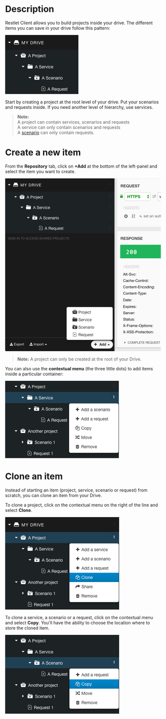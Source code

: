 # Description

Restlet Client allows you to build projects inside your drive.
The different items you can save in your drive follow this pattern:

![Drive items](images/drive-items.png "Drive items")

Start by creating a project at the root level of your drive. Put your scenarios and requests inside. If you need another level of hierarchy, use services.

>**Note:**   
A project can contain services, scenarios and requests  
A service can only contain scenarios and requests  
A [scenario](../run-tests/scenarios "scenario") can only contain requests.

# Create a new item

From the **Repository** tab, click on **+Add** at the bottom of the left-panel and select the item you want to create.

![Add items](images/add-menu.png "Add items")

>**Note:**  A project can only be created at the root of your Drive.

You can also use the **contextual menu** (the three little dots) to add items inside a particular container:

![Contextual add](images/contextual-add.png "Contextual add")

# <a class="anchor" name="clone"></a>Clone an item

Instead of starting an item (project, service, scenario or request) from scratch, you can clone an item from your Drive.

To clone a project, click on the contextual menu on the right of the line and select **Clone**.

![Clone project](images/clone-project.png "Clone project")

To clone a service, a scenario or a request, click on the contextual menu and select **Copy**. You'll have the ability to choose the location where to store the cloned item.

![Clone scenario](images/clone-scenario.png "Clone scenario")